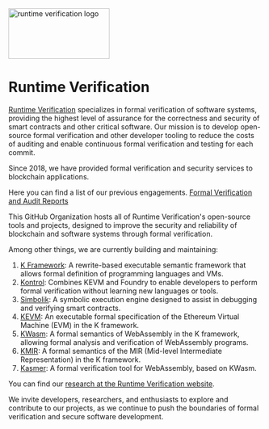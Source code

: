 <picture>
  <img alt="runtime verification logo" src="https://github.com/runtimeverification/runtimeverification/blob/main/rv%20logo%20white.svg" width="200" height="100">
</picture>

# Runtime Verification

[Runtime Verification](https://runtimeverification.com/) specializes in formal verification of software systems, providing the highest level of assurance for the correctness and security of smart contracts and other critical software. Our mission is to develop open-source formal verification and other developer tooling to reduce the costs of auditing and enable continuous formal verification and testing for each commit.

Since 2018, we have provided formal verification and security services to blockchain applications. 

Here you can find a list of our previous engagements. 
 [Formal Verification and Audit Reports](https://github.com/runtimeverification/publications)
 
This GitHub Organization hosts all of Runtime Verification's open-source tools and projects, designed to improve the security and reliability of blockchain and software systems through formal verification.

Among other things, we are currently building and maintaining:

1. [K Framework](https://github.com/kframework/k): A rewrite-based executable semantic framework that allows formal definition of programming languages and VMs.
2. [Kontrol](https://github.com/runtimeverification/kontrol): Combines KEVM and Foundry to enable developers to perform formal verification without learning new languages or tools.
3. [Simbolik](https://github.com/runtimeverification/simbolik): A symbolic execution engine designed to assist in debugging and verifying smart contracts.
4. [KEVM](https://github.com/kframework/evm-semantics): An executable formal specification of the Ethereum Virtual Machine (EVM) in the K framework.
5. [KWasm](https://github.com/kframework/wasm-semantics): A formal semantics of WebAssembly in the K framework, allowing formal analysis and verification of WebAssembly programs.
6. [KMIR](https://github.com/runtimeverification/mir-semantics): A formal semantics of the MIR (Mid-level Intermediate Representation) in the K framework.
7. [Kasmer](https://github.com/runtimeverification/kasmer): A formal verification tool for WebAssembly, based on KWasm.

You can find our [research at the Runtime Verification website](https://runtimeverification.com/publications).

We invite developers, researchers, and enthusiasts to explore and contribute to our projects, as we continue to push the boundaries of formal verification and secure software development.
